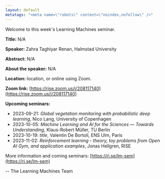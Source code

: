 ```yaml
---
layout: default
metatags: "<meta name=\"robots\" content=\"noindex,nofollow\" />"
---
```

Welcome to this week's Learning Machines seminar.

**Title:** N/A

**Speaker:** Zahra Taghiyar Renan, Halmstad University

**Abstract:** N/A

**About the speaker:** N/A

**Location:** location, or online using Zoom.

**Zoom link:** [https://rise.zoom.us/j/208117140](https://rise.zoom.us/j/208117140)

**Upcoming seminars:**

* 2023-09-21: *Global vegetation monitoring with probabilistic deep learning*, Nico Lang, University of Copenhagen
* 2023-10-05: *Machine Learning and AI for the Sciences — Towards Understanding*, Klaus-Robert Müller, TU Berlin
* 2023-10-19: *title*, Valentin De Bortoli, ENS Ulm, Paris
* 2023-11-02: *Reinforcement learning - theory, toy problems from Open AI Gym, and application examples*, Jonas Hellgren, RISE

More information and coming seminars: [https://ri.se/lm-sem](https://ri.se/lm-sem)

-- The Learning Machines Team

